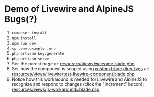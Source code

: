 # Demo of Livewire and AlpineJS Bugs(?)

1. `composer install`
2. `npm install`
3. `npm run dev`
4. `cp .env.example .env`
5. `php artisan key:generate`
6. `php artisan serve`
7. See the parent page at: [resources/views/welcome.blade.php](resources/views/welcome.blade.php)
8. See how the component is scoped using [custom blade directives](app/Providers/AppServiceProvider.php) at: [resources/views/livewire/test-livewire-component.blade.php](resources/views/livewire/test-livewire-component.blade.php)
9. Notice how this workaround is needed for Livewire and AlpineJS to recognize and respond to changes (click the "Increment" button): [resources/views/js-workarounds.blade.php](resources/views/js-workarounds.blade.php)
